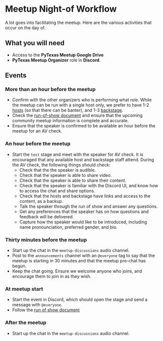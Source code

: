 # Meetup Night-of Workflow

A lot goes into facilitating the meetup. Here are the various activities that occur on the day of.

## What you will need

* Access to the **PyTexas Meetup Google Drive**
* **PyTexas Meetup Organizer** role in **Discord**.

## Events

### More than an hour before the meetup

* Confirm with the other organizers who is performing what role. While the meetup can be run with a single host only,
  we prefer to have 1-2 [hosts](../roles/host.md) (so that there can be banter), and 1-3 
  [backstage](../roles/backstage.md).
* Check the [run-of-show document](../runbooks/create-run-of-show.md) and ensure that the upcoming community meetup 
  information is complete and accurate.
* Ensure that the speaker is confirmed to be available an hour before the meetup for an AV check.

### An hour before the meetup

* Start the `test` stage and meet with the speaker for AV check. It is encouraged that any available host and backstage
  staff attend. During the AV check, the following things should check:
  * Check that the the speaker is audible.
  * Check that the speaker is able to share video.
  * Check that the speaker is able to share their content.
  * Check that the speaker is familiar with the Discord UI, and know how to access the chat and share options.
  * Check that the hosts and backstage have links and access to the content, as a backup.
  * Talk the speaker through the run of show and answer any questions.
  * Get any preferences that the speaker has on how questions and feedback will be delivered.
  * Capture how the speaker would like to be introduced, including name pronounciation, preferred gender, and bio.

### Thirty minutes before the meetup

* Start up the chat in the `meetup-discussions` audio channel.
* Post to the `announcements` channel with an `@everyone` tag to say that the meetup is starting in 30 minutes and that
  the meetup pre-chat has begun.
* Keep the chat going. Ensure we welcome anyone who joins, and encourage them to join in as they wish.

### At meetup start

* Start the event in Discord, which should open the stage and send a message with `@everyone`.
* Follow the [run of show document](../runbooks/create-run-of-show.md)

### After the meetup

* Start up the chat in the `meetup-discussions` audio channel.
